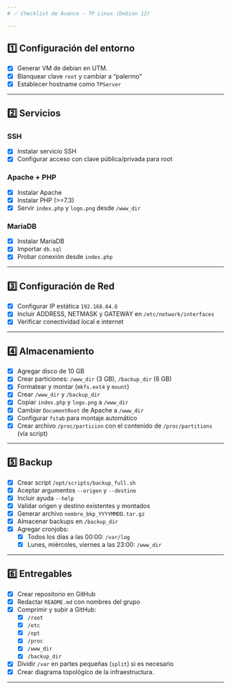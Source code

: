 ```yaml
---
# ✅ Checklist de Avance - TP Linux (Debian 12)

---
```


## 1️⃣ Configuración del entorno

- [x] Generar VM de debian en UTM.
- [x] Blanquear clave `root` y cambiar a “palermo”
- [x] Establecer hostname como `TPServer`

---

## 2️⃣ Servicios

### SSH
- [x] Instalar servicio SSH
- [x] Configurar acceso con clave pública/privada para root

### Apache + PHP
- [x] Instalar Apache
- [x] Instalar PHP (>=7.3)
- [x] Servir `index.php` y `logo.png` desde `/www_dir`

### MariaDB
- [x] Instalar MariaDB
- [x] Importar `db.sql`
- [x] Probar conexión desde `index.php`

---

## 3️⃣ Configuración de Red

- [x] Configurar IP estática `192.168.64.6`
- [x] Incluir ADDRESS, NETMASK y GATEWAY en `/etc/network/interfaces`
- [x] Verificar conectividad local e internet

---

## 4️⃣ Almacenamiento

- [x] Agregar disco de 10 GB
- [x] Crear particiones: `/www_dir` (3 GB), `/backup_dir` (6 GB)
- [x] Formatear y montar (`mkfs.ext4` y `mount`)
- [x] Crear `/www_dir` y `/backup_dir`
- [x] Copiar `index.php` y `logo.png` a `/www_dir`
- [x] Cambiar `DocumentRoot` de Apache a `/www_dir`
- [x] Configurar `fstab` para montaje automático
- [x] Crear archivo `/proc/particion` con el contenido de `/proc/partitions` (vía script)

---

## 5️⃣ Backup

- [x] Crear script `/opt/scripts/backup_full.sh`
- [x] Aceptar argumentos `--origen` y `--destino`
- [x] Incluir ayuda `--help`
- [x] Validar origen y destino existentes y montados
- [x] Generar archivo `nombre_bkp_YYYYMMDD.tar.gz`
- [x] Almacenar backups en `/backup_dir`
- [x] Agregar cronjobs:
  - [x] Todos los días a las 00:00: `/var/log`
  - [x] Lunes, miércoles, viernes a las 23:00: `/www_dir`

---

## 6️⃣ Entregables

- [x] Crear repositorio en GitHub
- [x] Redactar `README.md` con nombres del grupo
- [x] Comprimir y subir a GitHub:
  - [x] `/root`
  - [x] `/etc`
  - [x] `/opt`
  - [x] `/proc`
  - [x] `/www_dir`
  - [x] `/backup_dir`
- [x] Dividir `/var` en partes pequeñas (`split`) si es necesario
- [x] Crear diagrama topológico de la infraestructura.

---

